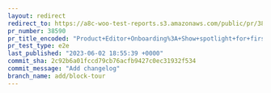 ```yaml
---
layout: redirect
redirect_to: https://a8c-woo-test-reports.s3.amazonaws.com/public/pr/38590/e2e/index.html
pr_number: 38590
pr_title_encoded: "Product+Editor+Onboarding%3A+Show+spotlight+for+first+time+visitors"
pr_test_type: e2e
last_published: "2023-06-02 18:55:39 +0000"
commit_sha: 2c92b6a01fccd79cb76acfb9427c0ec31932f534
commit_message: "Add changelog"
branch_name: add/block-tour
---
```

